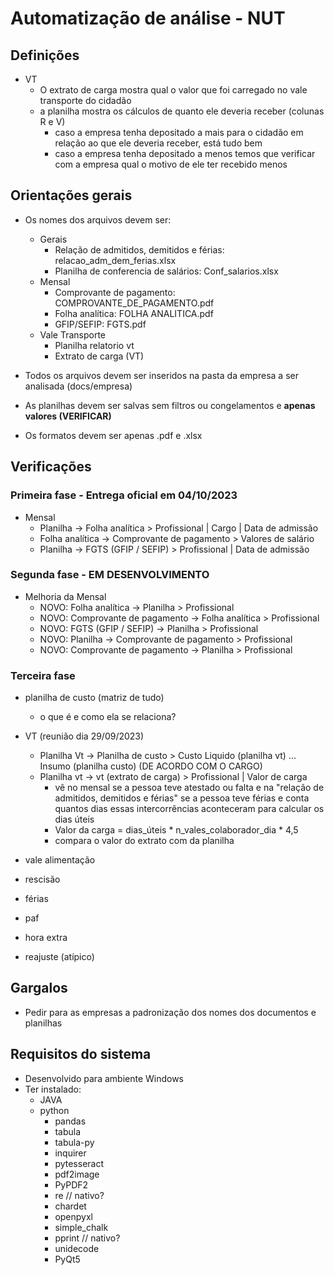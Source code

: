 # Automatização de análise - NUT

## Definições

- VT
  - O extrato de carga mostra qual o valor que foi carregado no vale transporte do cidadão
  - a planilha mostra os cálculos de quanto ele deveria receber (colunas R e V)
    - caso a empresa tenha depositado a mais para o cidadão em relação ao que ele deveria receber, está tudo bem
    - caso a empresa tenha depositado a menos temos que verificar com a empresa qual o motivo de ele ter recebido menos

## Orientações gerais

- Os nomes dos arquivos devem ser:
  - Gerais
    - Relação de admitidos, demitidos e férias: relacao_adm_dem_ferias.xlsx
    - Planilha de conferencia de salários:  Conf_salarios.xlsx
  - Mensal
    - Comprovante de pagamento: COMPROVANTE_DE_PAGAMENTO.pdf
    - Folha analítica: FOLHA ANALITICA.pdf
    - GFIP/SEFIP: FGTS.pdf
  - Vale Transporte
    - Planilha relatorio vt
    - Extrato de carga (VT)

- Todos os arquivos devem ser inseridos na pasta da empresa a ser analisada (docs/empresa)
- As planilhas devem ser salvas sem filtros ou congelamentos e **apenas valores (VERIFICAR)**
- Os formatos devem ser apenas .pdf e .xlsx

## Verificações

### Primeira fase - Entrega oficial em 04/10/2023

- Mensal
  - Planilha -> Folha analítica > Profissional | Cargo | Data de admissão
  - Folha analítica -> Comprovante de pagamento > Valores de salário
  - Planilha -> FGTS (GFIP / SEFIP) > Profissional | Data de admissão

### Segunda fase - EM DESENVOLVIMENTO

- Melhoria da Mensal
  - NOVO: Folha analítica -> Planilha > Profissional
  - NOVO: Comprovante de pagamento -> Folha analítica > Profissional
  - NOVO: FGTS (GFIP / SEFIP) -> Planilha > Profissional
  - NOVO: Planilha -> Comprovante de pagamento > Profissional
  - NOVO: Comprovante de pagamento -> Planilha > Profissional

### Terceira fase

- planilha de custo (matriz de tudo)
  - o que é e como ela se relaciona?

- VT (reunião dia 29/09/2023)
  - Planilha Vt -> Planilha de custo > Custo Liquido (planilha vt) ... Insumo (planilha custo) (DE ACORDO COM O CARGO)
  - Planilha vt -> vt (extrato de carga) > Profissional | Valor de carga
    - vê no mensal se a pessoa teve atestado ou falta e na "relação de admitidos, demitidos e férias" se a pessoa teve férias e conta quantos dias essas intercorrências aconteceram para calcular os dias úteis
    - Valor da carga = dias_úteis \* n_vales_colaborador_dia \* 4,5
    - compara o valor do extrato com da planilha
- vale alimentação
- rescisão
- férias
- paf
- hora extra
- reajuste (atípico)

## Gargalos

- Pedir para as empresas a padronização dos nomes dos documentos e planilhas

## Requisitos do sistema

- Desenvolvido para ambiente Windows
- Ter instalado:
  - JAVA
  - python
    - pandas
    - tabula
    - tabula-py
    - inquirer
    - pytesseract
    - pdf2image
    - PyPDF2
    - re // nativo?
    - chardet
    - openpyxl
    - simple_chalk
    - pprint // nativo?
    - unidecode
    - PyQt5
